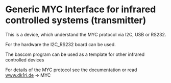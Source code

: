 # Generic MYC Interface for infrared controlled systems (transmitter)

This is a device, which understand the MYC protocol via I2C, USB or RS232.

For the hardware the I2C_RS232 board can be used.

The bascom program can be used as a template for other infrared controlled devices

For details of the MYC protocol see the documentation or read www.dk1ri.de -> MYC